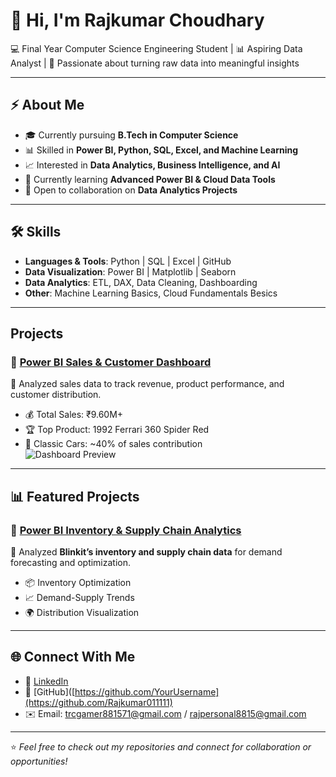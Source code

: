 # 👋 Hi, I'm Rajkumar Choudhary  

💻 Final Year Computer Science Engineering Student | 📊 Aspiring Data Analyst | 🚀 Passionate about turning raw data into meaningful insights  

---

## ⚡ About Me  
- 🎓 Currently pursuing **B.Tech in Computer Science**  
- 📊 Skilled in **Power BI, Python, SQL, Excel, and Machine Learning**  
- 📈 Interested in **Data Analytics, Business Intelligence, and AI**  
- 🌱 Currently learning **Advanced Power BI & Cloud Data Tools**  
- 🤝 Open to collaboration on **Data Analytics Projects**  

---

## 🛠 Skills  
- **Languages & Tools**: Python | SQL | Excel | GitHub  
- **Data Visualization**: Power BI | Matplotlib | Seaborn  
- **Data Analytics**: ETL, DAX, Data Cleaning, Dashboarding  
- **Other**: Machine Learning Basics, Cloud Fundamentals Besics  

---

## Projects  

### 🔹 [Power BI Sales & Customer Dashboard](https://github.com/YourUsername/PowerBI-Sales-Customer-Dashboard)  
📌 Analyzed sales data to track revenue, product performance, and customer distribution.  
- 💰 Total Sales: ₹9.60M+  
- 🏆 Top Product: 1992 Ferrari 360 Spider Red  
- 🚗 Classic Cars: ~40% of sales contribution  
![Dashboard Preview]((https://github.com/Rajkumar011111/Sales-Customer-Dashboard/blob/main/datasets_dashboard1.png))  

---
## 📊 Featured Projects  
### 🔹 [Power BI Inventory & Supply Chain Analytics](https://github.com/YourUsername/SupplyChain-Analytics)  
📌 Analyzed **Blinkit’s inventory and supply chain data** for demand forecasting and optimization.  
- 📦 Inventory Optimization  
- 📈 Demand-Supply Trends  
- 🌍 Distribution Visualization  

---

## 🌐 Connect With Me  
- 🔗 [LinkedIn](www.linkedin.com/in/rajkumar18vt)  
- 📂 [GitHub]([https://github.com/YourUsername](https://github.com/Rajkumar011111)  
- ✉️ Email: trcgamer881571@gmail.com / rajpersonal8815@gmail.com

---

⭐️ *Feel free to check out my repositories and connect for collaboration or opportunities!*  



